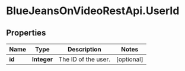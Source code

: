 # BlueJeansOnVideoRestApi.UserId

## Properties
Name | Type | Description | Notes
------------ | ------------- | ------------- | -------------
**id** | **Integer** | The ID of the user. | [optional] 


